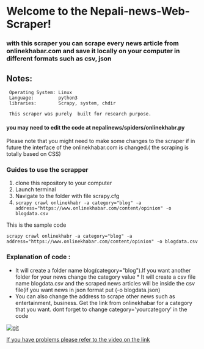 # Welcome to the Nepali-news-Web-Scraper!

### with this scraper you can scrape every news article from onlinekhabar.com and save it locally on your computer in different formats such as csv, json

## Notes:
     Operating System: Linux
     Language:         python3
     libraries:        Scrapy, system, chdir   

     This scraper was purely  built for research purpose. 


#### you may need to edit the code at nepalinews/spiders/onlinekhabr.py


Please note that you might need to make some changes to the scraper 
if in future the interface of the onlinekhabar.com is 
changed.( the scraping is totally based on CSS)

### Guides to use the scrapper
 1. clone this repository to your computer
 2. Launch terminal
 3. Navigate to the folder with file scrapy.cfg
 4. `scrapy crawl onlinekhabr -a category="blog" -a address="https://www.onlinekhabar.com/content/opinion" -o blogdata.csv`

 This is the sample code

 `scrapy crawl onlinekhabr -a category="blog" -a address="https://www.onlinekhabar.com/content/opinion" -o blogdata.csv`

 ### Explanation of code :  
   *  It will create a folder name blog(category="blog").If you want another folder for your news change the category value
    * It will create a csv file name blogdata.csv and the scraped news articles will be inside the csv file(if you want news in json  format put (-o blogdata.json)
   *  You can also change the address to scrape other news such as entertainment, business. Get the link from onlinekhabar for a category that you want. dont forget to change category='yourcategory' in the code


<a href="https://ibb.co/kMd7HG"><img src="https://preview.ibb.co/eJzsjw/git.png" alt="git" border="0" /></a>



[If you have problems please refer to the video on the link](https://www.youtube.com/watch?v=cBASLM-VOFg)
